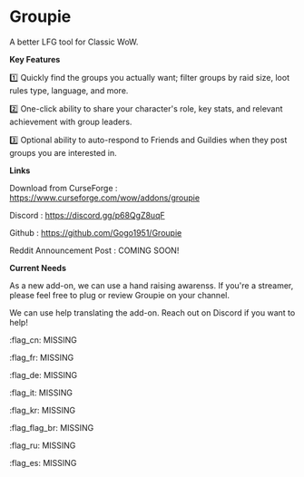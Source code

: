 # Groupie
A better LFG tool for Classic WoW.


**Key Features**

:one:  Quickly find the groups you actually want; filter groups by raid size, loot rules type, language, and more.

:two:  One-click ability to share your character's role, key stats, and relevant achievement with group leaders.

:three:  Optional ability to auto-respond to Friends and Guildies when they post groups you are interested in.



**Links**

Download from CurseForge : <https://www.curseforge.com/wow/addons/groupie>

Discord : <https://discord.gg/p68QgZ8uqF>

Github : <https://github.com/Gogo1951/Groupie>

Reddit Announcement Post : COMING SOON!


**Current Needs**

As a new add-on, we can use a hand raising awarenss. If you're a streamer, please feel free to plug or review Groupie on your channel.

We can use help translating the add-on. Reach out on Discord if you want to help!

:flag_cn:  MISSING
 
:flag_fr:  MISSING
 
:flag_de:  MISSING

:flag_it:  MISSING

:flag_kr:  MISSING

:flag_flag_br:  MISSING

:flag_ru:  MISSING

:flag_es:  MISSING
